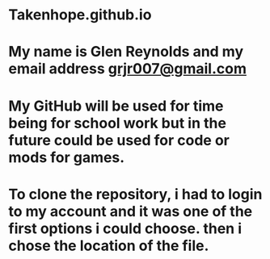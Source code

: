 # Takenhope.github.io

# My name is Glen Reynolds and my email address grjr007@gmail.com
# My GitHub will be used for time being for school work but in the future could be used for code or mods for games.

# To clone the repository, i had to login to my account and it was one of the first options i could choose. then i chose the location of the file.